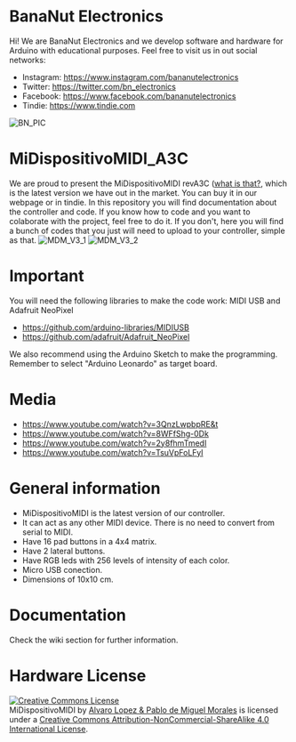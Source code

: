 # BanaNut Electronics
Hi! We are BanaNut Electronics and we develop software and hardware for Arduino with educational purposes. Feel free to visit us in out social networks:
* Instagram: https://www.instagram.com/bananutelectronics
* Twitter: https://twitter.com/bn_electronics
* Facebook: https://www.facebook.com/bananutelectronics
* Tindie: https://www.tindie.com

![BN_PIC](https://github.com/bananutelectronics/MiDispositivoMIDI_A3C/blob/master/04_img/bananut.png)

# MiDispositivoMIDI_A3C
We are proud to present the MiDispositivoMIDI revA3C ([what is that?](https://github.com/bananutelectronics/MiDispositivoMIDI_A3C/wiki), which is the latest version we have out in the market. You can buy it in our webpage or in tindie. In this repository you will find documentation about the controller and code. If you know how to code and you want to colaborate with the project, feel free to do it. If you don't, here you will find a bunch of codes that you just will need to upload to your controller, simple as that.
![MDM_V3_1](https://github.com/bananutelectronics/MiDispositivoMIDI_A3C/blob/master/04_img/mdm.jpg)
![MDM_V3_2](https://github.com/bananutelectronics/MiDispositivoMIDI_A3C/blob/master/04_img/back.jpg)

# Important
You will need the following libraries to make the code work: MIDI USB and Adafruit NeoPixel
* https://github.com/arduino-libraries/MIDIUSB
* https://github.com/adafruit/Adafruit_NeoPixel

We also recommend using the Arduino Sketch to make the programming. Remember to select "Arduino Leonardo" as target board.

# Media
* https://www.youtube.com/watch?v=3QnzLwpbpRE&t
* https://www.youtube.com/watch?v=8WFfShg-0Dk
* https://www.youtube.com/watch?v=2y8fhmTmedI
* https://www.youtube.com/watch?v=TsuVpFoLFyI

# General information
* MiDispositivoMIDI is the latest version of our controller.
* It can act as any other MIDI device. There is no need to convert from serial to MIDI.
* Have 16 pad buttons in a 4x4 matrix.
* Have 2 lateral buttons.
* Have RGB leds with 256 levels of intensity of each color.
* Micro USB conection.
* Dimensions of 10x10 cm.

# Documentation
Check the wiki section for further information.


# Hardware License
<a rel="license" href="http://creativecommons.org/licenses/by-nc-sa/4.0/"><img alt="Creative Commons License" style="border-width:0" src="https://i.creativecommons.org/l/by-nc-sa/4.0/88x31.png" /></a><br /><span xmlns:dct="http://purl.org/dc/terms/" property="dct:title">MiDispositivoMIDI</span> by <a xmlns:cc="http://creativecommons.org/ns#" href="www.bananutelectronics.com" property="cc:attributionName" rel="cc:attributionURL">Alvaro Lopez & Pablo de Miguel Morales</a> is licensed under a <a rel="license" href="http://creativecommons.org/licenses/by-nc-sa/4.0/">Creative Commons Attribution-NonCommercial-ShareAlike 4.0 International License</a>.<br />